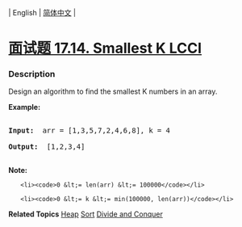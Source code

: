 | English | [简体中文](README.md) |

# [面试题 17.14. Smallest K LCCI](https://leetcode-cn.com/problems/smallest-k-lcci)
 ### Description
<p>Design an algorithm to find the smallest K numbers in an array.</p>

<p><strong>Example: </strong></p>

<pre>
<strong>Input: </strong> arr = [1,3,5,7,2,4,6,8], k = 4
<strong>Output: </strong> [1,2,3,4]
</pre>

<p><strong>Note: </strong></p>

<ul>
	<li><code>0 &lt;= len(arr) &lt;= 100000</code></li>
	<li><code>0 &lt;= k &lt;= min(100000, len(arr))</code></li>
</ul>

**Related Topics**  [Heap](https://leetcode-cn.com/tag/heap) [Sort](https://leetcode-cn.com/tag/sort) [Divide and Conquer](https://leetcode-cn.com/tag/divide-and-conquer) 